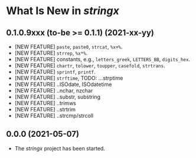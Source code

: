 # What Is New in *stringx*


## 0.1.0.9xxx (to-be >= 0.1.1) (2021-xx-yy)

* [NEW FEATURE] `paste`, `paste0`, `strcat`, `%x+%`.
* [NEW FEATURE] `strrep`, `%x*%`.
* [NEW FEATURE] constants, e.g., `letters_greek`, `LETTERS_BB`, `digits_hex`.
* [NEW FEATURE] `chartr`, `tolower`, `toupper`, `casefold`, `strtrans`.
* [NEW FEATURE] `sprintf`, `printf`.
* [NEW FEATURE] `strftime`,     TODO: ...strptime
* [NEW FEATURE] ..ISOdate, ISOdatetime
* [NEW FEATURE] ..nchar, nzchar
* [NEW FEATURE] ..substr, substring
* [NEW FEATURE] ..trimws
* [NEW FEATURE] ..strtrim
* [NEW FEATURE] ..strcmp/strcoll


## 0.0.0 (2021-05-07)

* The *stringx* project has been started.

